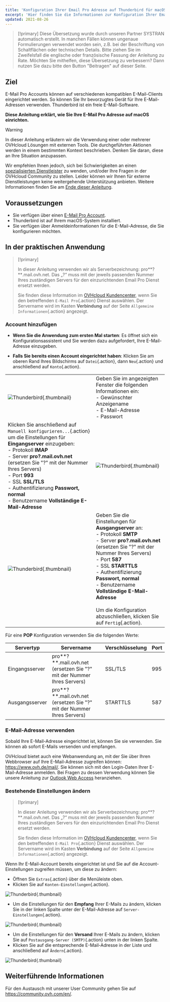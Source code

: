 ```yaml
---
title: 'Konfiguration Ihrer Email Pro Adresse auf Thunderbird für macOS'
excerpt: 'Hier finden Sie die Informationen zur Konfiguration Ihrer Email Pro Adresse auf Thunderbird für macOS.'
updated: 2021-08-26
---
```


> [!primary]
> Diese Übersetzung wurde durch unseren Partner SYSTRAN automatisch erstellt. In manchen Fällen können ungenaue Formulierungen verwendet worden sein, z.B. bei der Beschriftung von Schaltflächen oder technischen Details. Bitte ziehen Sie im Zweifelsfall die englische oder französische Fassung der Anleitung zu Rate. Möchten Sie mithelfen, diese Übersetzung zu verbessern? Dann nutzen Sie dazu bitte den Button "Beitragen" auf dieser Seite.
>

## Ziel

E-Mail Pro Accounts können auf verschiedenen kompatiblen E-Mail-Clients eingerichtet werden. So können Sie Ihr bevorzugtes Gerät für Ihre E-Mail-Adressen verwenden. Thunderbird ist ein freie E-Mail-Software.

**Diese Anleitung erklärt, wie Sie Ihre E-Mail Pro Adresse auf macOS einrichten.**

> [!warning]
> In dieser Anleitung erläutern wir die Verwendung einer oder mehrerer OVHcloud Lösungen mit externen Tools. Die durchgeführten Aktionen werden in einem bestimmten Kontext beschrieben. Denken Sie daran, diese an Ihre Situation anzupassen.
>
> Wir empfehlen Ihnen jedoch, sich bei Schwierigkeiten an einen [spezialisierten Dienstleister](https://partner.ovhcloud.com/de/directory/) zu wenden, und/oder Ihre Fragen in der OVHcloud Community zu stellen. Leider können wir Ihnen für externe Dienstleistungen keine weitergehende Unterstützung anbieten. Weitere Informationen finden Sie am [Ende dieser Anleitung](#gofurther).
>

## Voraussetzungen

- Sie verfügen über einen [E-Mail Pro Account](https://www.ovhcloud.com/de/emails/email-pro/).
- Thunderbird ist auf Ihrem macOS-System installiert.
- Sie verfügen über Anmeldeinformationen für die E-Mail-Adresse, die Sie konfigurieren möchten.
 
## In der praktischen Anwendung

> [!primary]
>
> In dieser Anleitung verwenden wir als Serverbezeichnung: pro**?**.mail.ovh.net. Das „?“ muss mit der jeweils passenden Nummer Ihres zuständigen Servers für den einzurichtenden Email Pro Dienst ersetzt werden.
> 
> Sie finden diese Information im [OVHcloud Kundencenter](https://www.ovh.com/auth/?action=gotomanager&from=https://www.ovh.de/&ovhSubsidiary=de), wenn Sie den betreffenden `E-Mail Pro`{.action} Dienst auswählen. Der Servername wird im Kasten **Verbindung** auf der Seite `Allgemeine Informationen`{.action} angezeigt.
>

### Account hinzufügen

- **Wenn Sie die Anwendung zum ersten Mal starten**: Es öffnet sich ein Konfigurationsassistent und Sie werden dazu aufgefordert, Ihre E-Mail-Adresse einzugeben.

- **Falls Sie bereits einen Account eingerichtet haben**: Klicken Sie am oberen Rand Ihres Bildschirms auf `Datei`{.action}, dann `Neu`{.action} und anschließend auf `Konto`{.action}.

| | |
|---|---|
|![Thunderbird](images/thunderbird-mac-emailpro01.png){.thumbnail}|Geben Sie im angezeigten Fenster die folgenden Informationen ein: <br>\- Gewünschter Anzeigename<br>\- E-Mail-Adresse <br>\- Passwort|
|Klicken Sie anschließend auf `Manuell konfigurieren...`{.action} um die Einstellungen für **Eingangserver** einzugeben: <br>\- Protokoll **IMAP** <br>\- Server **pro?.mail.ovh.net** (ersetzen Sie "?" mit der Nummer Ihres Servers)<br>\- Port **993** <br>\- SSL **SSL/TLS** <br>\- Authentifizierung **Passwort, normal** <br>\- Benutzername **Vollständige E-Mail-Adresse**|![Thunderbird](images/thunderbird-mac-emailpro02.png){.thumbnail}|
|![Thunderbird](images/thunderbird-mac-emailpro03.png){.thumbnail}|Geben Sie die Einstellungen für **Ausgangserver** an: <br>\- Protokoll **SMTP** <br>\- Server **pro?.mail.ovh.net** (ersetzen Sie "?" mit der Nummer Ihres Servers)<br>\- Port **587** <br>\- SSL **STARTTLS** <br>\- Authentifizierung **Passwort, normal** <br>\- Benutzername **Vollständige E-Mail-Adresse**<br><br>Um die Konfiguration abzuschließen, klicken Sie auf `Fertig`{.action}.|

Für eine **POP** Konfiguration verwenden Sie die folgenden Werte:

|Servertyp|Servername|Verschlüsselung|Port|
|---|---|---|---|
|Eingangsserver|pro**?**.mail.ovh.net (ersetzen Sie "?" mit der Nummer Ihres Servers)|SSL/TLS|995|
|Ausgangsserver|pro**?**.mail.ovh.net (ersetzen Sie "?" mit der Nummer Ihres Servers)|STARTTLS|587|

### E-Mail-Adresse verwenden

Sobald Ihre E-Mail-Adresse eingerichtet ist, können Sie sie verwenden. Sie können ab sofort E-Mails versenden und empfangen.

OVHcloud bietet auch eine Webanwendung an, mit der Sie über Ihren Webbrowser auf Ihre E-Mail-Adresse zugreifen können: <https://www.ovh.de/mail/>. Sie können sich mit den Login-Daten Ihrer E-Mail-Adresse anmelden. Bei Fragen zu dessen Verwendung können Sie unsere Anleitung zur [Outlook Web Access](/pages/web_cloud/email_and_collaborative_solutions/using_the_outlook_web_app_webmail/email_owa) heranziehen.

### Bestehende Einstellungen ändern

> [!primary]
>
> In dieser Anleitung verwenden wir als Serverbezeichnung: pro**?**.mail.ovh.net. Das „?“ muss mit der jeweils passenden Nummer Ihres zuständigen Servers für den einzurichtenden Email Pro Dienst ersetzt werden.
> 
> Sie finden diese Information im [OVHcloud Kundencenter](https://www.ovh.com/auth/?action=gotomanager&from=https://www.ovh.de/&ovhSubsidiary=de), wenn Sie den betreffenden `E-Mail Pro`{.action} Dienst auswählen. Der Servername wird im Kasten **Verbindung** auf der Seite `Allgemeine Informationen`{.action} angezeigt.
>

Wenn Ihr E-Mail-Account bereits eingerichtet ist und Sie auf die Account-Einstellungen zugreifen müssen, um diese zu ändern:

- Öffnen Sie `Extras`{.action} über die Menüleiste oben.
- Klicken Sie auf `Konten-Einstellungen`{.action}.

![Thunderbird](images/thunderbird-mac-emailpro04.png){.thumbnail}

- Um die Einstellungen für den **Empfang** Ihrer E-Mails zu ändern, klicken Sie in der linken Spalte unter der E-Mail-Adresse auf `Server-Einstellungen`{.action}.

![Thunderbird](images/thunderbird-mac-emailpro05.png){.thumbnail}

- Um die Einstellungen für den **Versand** Ihrer E-Mails zu ändern, klicken Sie auf `Postausgang-Server (SMTP)`{.action} unten in der linken Spalte.
- Klicken Sie auf die entsprechende E-Mail-Adresse in der Liste und anschließend auf `Ändern`{.action}.

![Thunderbird](images/thunderbird-mac-emailpro06.png){.thumbnail}

## Weiterführende Informationen <a name="gofurther"></a>

Für den Austausch mit unserer User Community gehen Sie auf <https://community.ovh.com/en/>.
